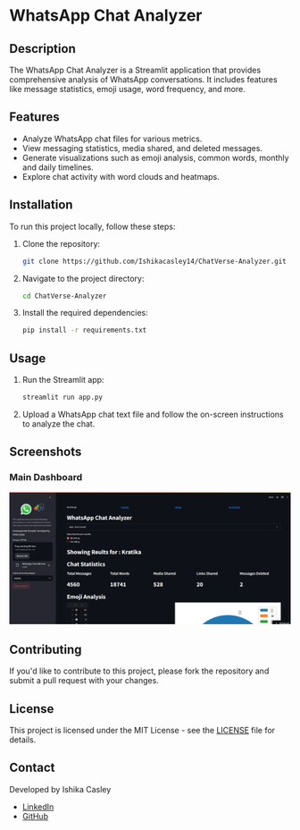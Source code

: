 # WhatsApp Chat Analyzer

## Description

The WhatsApp Chat Analyzer is a Streamlit application that provides comprehensive analysis of WhatsApp conversations. It includes features like message statistics, emoji usage, word frequency, and more.

## Features

- Analyze WhatsApp chat files for various metrics.
- View messaging statistics, media shared, and deleted messages.
- Generate visualizations such as emoji analysis, common words, monthly and daily timelines.
- Explore chat activity with word clouds and heatmaps.

## Installation

To run this project locally, follow these steps:

1. Clone the repository:

    ```bash
    git clone https://github.com/Ishikacasley14/ChatVerse-Analyzer.git
    ```

2. Navigate to the project directory:

    ```bash
    cd ChatVerse-Analyzer
    ```

3. Install the required dependencies:

    ```bash
    pip install -r requirements.txt
    ```

## Usage

1. Run the Streamlit app:

    ```bash
    streamlit run app.py
    ```

2. Upload a WhatsApp chat text file and follow the on-screen instructions to analyze the chat.

## Screenshots

### Main Dashboard

![image](demo.png)

## Contributing

If you'd like to contribute to this project, please fork the repository and submit a pull request with your changes. 

## License

This project is licensed under the MIT License - see the [LICENSE](LICENSE) file for details.

## Contact

Developed by Ishika Casley

- [LinkedIn](https://www.linkedin.com/in/ishika-casley/)
- [GitHub](https://github.com/Ishikacasley14)
